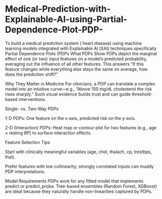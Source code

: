# Medical-Prediction-with-Explainable-AI-using-Partial-Dependence-Plot-PDP-
To build a medical prediction system ( heart disease) using machine learning models integrated with Explainable AI (XAI) techniques specifically Partial Dependence Plots (PDPs
What PDPs Show
PDPs depict the marginal effect of one (or two) input features on a model’s predicted probability, averaging out the influence of all other features. This answers “If this feature changes while everything else stays the same on average, how does the prediction shift?”

Why They Matter in Medicine
For clinicians, a PDP can translate a complex model into an intuitive curve—e.g., “Above 150 mg/dL cholesterol the risk rises sharply.” Such visual evidence builds trust and can guide threshold-based interventions.

Single- vs. Two-Way PDPs

1-D PDPs: One feature on the x-axis, predicted risk on the y-axis.

2-D (Interaction) PDPs: Heat map or contour plot for two features (e.g., age × resting BP) to surface interaction effects.


Feature Selection Tips

Start with clinically meaningful variables (age, chol, thalach, cp, trestbps, thal).

Prefer features with low collinearity; strongly correlated inputs can muddy PDP interpretations.


Model Requirements
PDPs work for any fitted model that implements predict or predict_proba. Tree-based ensembles (Random Forest, XGBoost) are ideal because they naturally handle non-linearities captured by PDPs.
